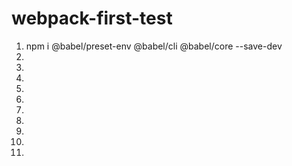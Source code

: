 # webpack-first-test

1. npm i @babel/preset-env @babel/cli @babel/core --save-dev
2.
3.
4.
5.
6.
7.
8.
9.
10.
11.
